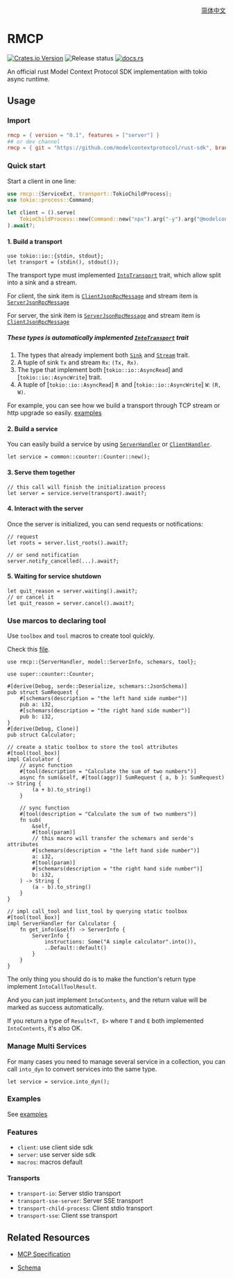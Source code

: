<div align = "right">
<a href="docs/readme/README.zh-cn.md">简体中文</a>
</div>

# RMCP
[![Crates.io Version](https://img.shields.io/crates/v/rmcp)](https://crates.io/crates/rmcp)
![Release status](https://github.commodelcontextprotocol/rust-sdk/actions/workflows/release.yml/badge.svg)
[![docs.rs](https://img.shields.io/docsrs/rmcp)](https://docs.rs/rmcp/latest/rmcp)

An official rust Model Context Protocol SDK implementation with tokio async runtime.

## Usage

### Import
```toml
rmcp = { version = "0.1", features = ["server"] }
## or dev channel
rmcp = { git = "https://github.com/modelcontextprotocol/rust-sdk", branch = "main" }
```

### Quick start
Start a client in one line:
```rust
use rmcp::{ServiceExt, transport::TokioChildProcess};
use tokio::process::Command;

let client = ().serve(
    TokioChildProcess::new(Command::new("npx").arg("-y").arg("@modelcontextprotocol/server-everything"))?
).await?;
```

#### 1. Build a transport

```rust, ignore
use tokio::io::{stdin, stdout};
let transport = (stdin(), stdout());
```

The transport type must implemented [`IntoTransport`](crate::transport::IntoTransport) trait, which allow split into a sink and a stream.

For client, the sink item is [`ClientJsonRpcMessage`](crate::model::ClientJsonRpcMessage) and stream item is [`ServerJsonRpcMessage`](crate::model::ServerJsonRpcMessage)

For server, the sink item is [`ServerJsonRpcMessage`](crate::model::ServerJsonRpcMessage) and stream item is [`ClientJsonRpcMessage`](crate::model::ClientJsonRpcMessage)

##### These types is automatically implemented [`IntoTransport`](crate::transport::IntoTransport) trait
1. The types that already implement both [`Sink`](futures::Sink) and [`Stream`](futures::Stream) trait.
2. A tuple of sink `Tx` and stream `Rx`: `(Tx, Rx)`.
3. The type that implement both [`tokio::io::AsyncRead`] and [`tokio::io::AsyncWrite`] trait.
4. A tuple of [`tokio::io::AsyncRead`] `R `and [`tokio::io::AsyncWrite`] `W`:  `(R, W)`.

For example, you can see how we build a transport through TCP stream or http upgrade so easily. [examples](examples/README.md)

#### 2. Build a service
You can easily build a service by using [`ServerHandler`](crates/rmcp/src/handler/server.rs) or [`ClientHandler`](crates/rmcp/src/handler/client.rs).

```rust, ignore
let service = common::counter::Counter::new();
```

#### 3. Serve them together
```rust, ignore
// this call will finish the initialization process
let server = service.serve(transport).await?;
```

#### 4. Interact with the server
Once the server is initialized, you can send requests or notifications:

```rust, ignore
// request 
let roots = server.list_roots().await?;

// or send notification
server.notify_cancelled(...).await?;
```

#### 5. Waiting for service shutdown
```rust, ignore
let quit_reason = server.waiting().await?;
// or cancel it
let quit_reason = server.cancel().await?;
```

### Use marcos to declaring tool
Use `toolbox` and `tool` macros to create tool quickly.

Check this [file](examples/servers/src/common/calculator.rs).
```rust, ignore
use rmcp::{ServerHandler, model::ServerInfo, schemars, tool};

use super::counter::Counter;

#[derive(Debug, serde::Deserialize, schemars::JsonSchema)]
pub struct SumRequest {
    #[schemars(description = "the left hand side number")]
    pub a: i32,
    #[schemars(description = "the right hand side number")]
    pub b: i32,
}
#[derive(Debug, Clone)]
pub struct Calculator;

// create a static toolbox to store the tool attributes
#[tool(tool_box)]
impl Calculator {
    // async function
    #[tool(description = "Calculate the sum of two numbers")]
    async fn sum(&self, #[tool(aggr)] SumRequest { a, b }: SumRequest) -> String {
        (a + b).to_string()
    }

    // sync function
    #[tool(description = "Calculate the sum of two numbers")]
    fn sub(
        &self,
        #[tool(param)]
        // this macro will transfer the schemars and serde's attributes
        #[schemars(description = "the left hand side number")]
        a: i32,
        #[tool(param)]
        #[schemars(description = "the right hand side number")]
        b: i32,
    ) -> String {
        (a - b).to_string()
    }
}

// impl call_tool and list_tool by querying static toolbox
#[tool(tool_box)]
impl ServerHandler for Calculator {
    fn get_info(&self) -> ServerInfo {
        ServerInfo {
            instructions: Some("A simple calculator".into()),
            ..Default::default()
        }
    }
}

```
The only thing you should do is to make the function's return type implement `IntoCallToolResult`.

And you can just implement `IntoContents`, and the return value will be marked as success automatically. 

If you return a type of `Result<T, E>` where `T` and `E` both implemented `IntoContents`, it's also OK.

### Manage Multi Services
For many cases you need to manage several service in a collection, you can call `into_dyn` to convert services into the same type.
```rust, ignore
let service = service.into_dyn();
```


### Examples
See [examples](examples/README.md)

### Features
- `client`: use client side sdk
- `server`: use server side sdk
- `macros`: macros default
#### Transports
- `transport-io`: Server stdio transport
- `transport-sse-server`: Server SSE transport
- `transport-child-process`: Client stdio transport
- `transport-sse`: Client sse transport

## Related Resources
- [MCP Specification](https://spec.modelcontextprotocol.io/specification/2024-11-05/)

- [Schema](https://github.com/modelcontextprotocol/specification/blob/main/schema/2024-11-05/schema.ts)
